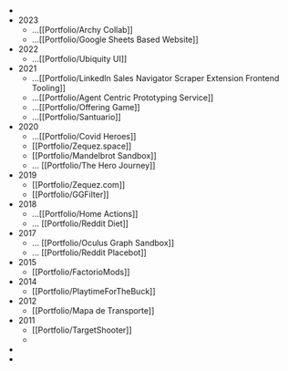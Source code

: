 -
- 2023
	- ...[[Portfolio/Archy Collab]]
	- ...[[Portfolio/Google Sheets Based Website]]
- 2022
	- ...[[Portfolio/Ubiquity UI]]
- 2021
	- ...[[Portfolio/LinkedIn Sales Navigator Scraper Extension Frontend Tooling]]
	- ...[[Portfolio/Agent Centric Prototyping Service]]
	- ...[[Portfolio/Offering Game]]
	- ...[[Portfolio/Santuario]]
- 2020
	- ...[[Portfolio/Covid Heroes]]
	- [[Portfolio/Zequez.space]]
	- [[Portfolio/Mandelbrot Sandbox]]
	- ... [[Portfolio/The Hero Journey]]
- 2019
	- [[Portfolio/Zequez.com]]
	- [[Portfolio/GGFilter]]
- 2018
	- ...[[Portfolio/Home Actions]]
	- ... [[Portfolio/Reddit Diet]]
- 2017
	- ... [[Portfolio/Oculus Graph Sandbox]]
	- ... [[Portfolio/Reddit Placebot]]
- 2015
	- [[Portfolio/FactorioMods]]
- 2014
	- [[Portfolio/PlaytimeForTheBuck]]
- 2012
	- [[Portfolio/Mapa de Transporte]]
- 2011
	- [[Portfolio/TargetShooter]]
	-
-
-